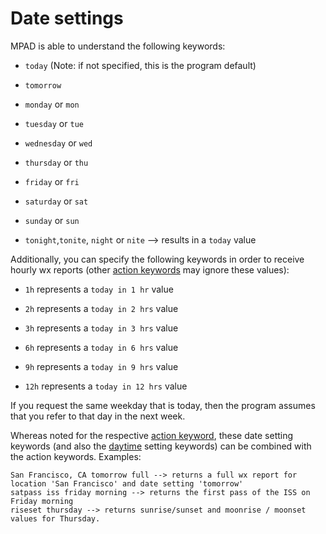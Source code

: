 # Date settings

MPAD is able to understand the following keywords:

- ```today``` (Note: if not specified, this is the program default)

- ```tomorrow```

- ```monday``` or ```mon```

- ```tuesday``` or ```tue```

- ```wednesday``` or ```wed```

- ```thursday``` or ```thu```

- ```friday``` or ```fri```

- ```saturday``` or ```sat```

- ```sunday``` or ```sun```

- ```tonight```,```tonite```, ```night``` or ```nite``` --> results in a ```today``` value

Additionally, you can specify the following keywords in order to receive hourly wx reports (other [action keywords](ACTION_KEYWORDS.md) may ignore these values):

- ```1h``` represents a ```today in 1 hr``` value

- ```2h``` represents a ```today in 2 hrs``` value

- ```3h``` represents a ```today in 3 hrs``` value

- ```6h``` represents a ```today in 6 hrs``` value

- ```9h``` represents a ```today in 9 hrs``` value

- ```12h``` represents a ```today in 12 hrs``` value

If you request the same weekday that is today, then the program assumes that you refer to that day in the next week.

Whereas noted for the respective [action keyword](ACTION_KEYWORDS.md), these date setting keywords (and also the [daytime](DAYTIME_KEYWORDS.md) setting keywords) can be combined with the action keywords. Examples:

```
San Francisco, CA tomorrow full --> returns a full wx report for location 'San Francisco' and date setting 'tomorrow'
satpass iss friday morning --> returns the first pass of the ISS on Friday morning
riseset thursday --> returns sunrise/sunset and moonrise / moonset values for Thursday.
```
